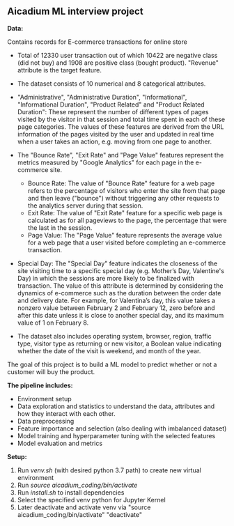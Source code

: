 
## Aicadium ML interview project 

**Data:**

Contains records for E-commerce transactions for online store
- Total of 12330 user transaction out of which 10422 are negative class (did not buy) and 1908 are positive class (bought product). "Revenue" attribute is the target feature.

- The dataset consists of 10 numerical and 8 categorical attributes.

- "Administrative", "Administrative Duration", "Informational", "Informational Duration", "Product Related" and "Product Related Duration": These represent the number of different types of pages visited by the visitor in that session and total time spent in each of these page categories. The values of these features are derived from the URL information of the pages visited by the user and updated in real time when a user takes an action, e.g. moving from one page to another.

- The "Bounce Rate", "Exit Rate" and "Page Value" features represent the metrics measured by "Google Analytics" for each page in the e-commerce site.
    - Bounce Rate: The value of "Bounce Rate" feature for a web page refers to the percentage of visitors who enter the site from that page and then leave ("bounce") without triggering any other requests to the analytics server during that session.
    - Exit Rate: The value of "Exit Rate" feature for a specific web page is calculated as for all pageviews to the page, the percentage that were the last in the session.
    - Page Value: The "Page Value" feature represents the average value for a web page that a user visited before completing an e-commerce transaction.

- Special Day: The "Special Day" feature indicates the closeness of the site visiting time to a specific special day (e.g. Mother’s Day, Valentine's Day) in which the sessions are more likely to be finalized with transaction.
The value of this attribute is determined by considering the dynamics of e-commerce such as the duration between the order date and delivery date.
For example, for Valentina’s day, this value takes a nonzero value between February 2 and February 12, zero before and after this date unless it is close to another special day, and its maximum value of 1 on February 8.

- The dataset also includes operating system, browser, region, traffic type, visitor type as returning or new visitor, a Boolean value indicating whether the date of the visit is weekend, and month of the year.

The goal of this project is to build a ML model to predict whether or not a customer will buy the product.

**The pipeline includes:**
- Environment setup
- Data exploration and statistics to understand the data, attributes and how they interact with each other.
- Data preprocessing
- Feature importance and selection (also dealing with imbalanced dataset)
- Model training and hyperparameter tuning with the selected features
- Model evaluation and metrics

**Setup:**
1) Run *venv.sh* (with desired python 3.7 path) to create new virtual environment
2) Run *source aicadium_coding/bin/activate*
3) Run *install.sh* to install dependencies
4) Select the specified venv python for Jupyter Kernel
5) Later deactivate and activate venv via "source aicadium_coding/bin/activate" "deactivate"